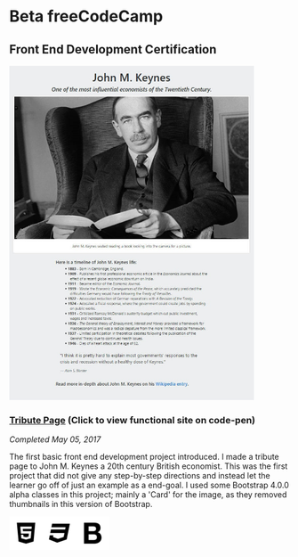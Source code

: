 # Beta freeCodeCamp

## Front End Development Certification

<img src="../../Images/screenshot-tribute-page.png" height="600" alt="Screenshot of John M. Keynes tribute page."/>

### [Tribute Page](https://codepen.io/Sulph/full/XRavGG/) (Click to view functional site on code-pen)

<em>Completed May 05, 2017</em>

The first basic front end development project introduced. I made a tribute page to John M. Keynes a 20th century British economist. This was the first project that did not give any step-by-step directions and instead let the learner go off of just an example as a end-goal. I used some Bootstrap 4.0.0 alpha classes in this project; mainly a 'Card' for the image, as they removed thumbnails in this version of Bootstrap.

<img src="../../Images/icon-html5.png" height="60" alt="HTML5 Icon"/><img src="../../Images/icon-css3.png" height="60" alt="CSS3 Icon"/><img src="../../Images/icon-bootstrap.png" height="60" alt="Bootstrap Icon"/>